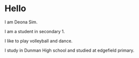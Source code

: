 # Hello
I am Deona Sim.

I am a student in secondary 1.

I like to play volleyball and dance.

I study in Dunman High school and studied at edgefield primary.
